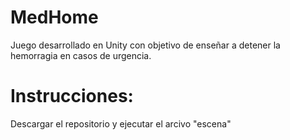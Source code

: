 # MedHome
Juego desarrollado en Unity con objetivo de enseñar a detener la hemorragia en casos de urgencia.

<h1>Instrucciones:</h1>
Descargar el repositorio y ejecutar el arcivo "escena"
